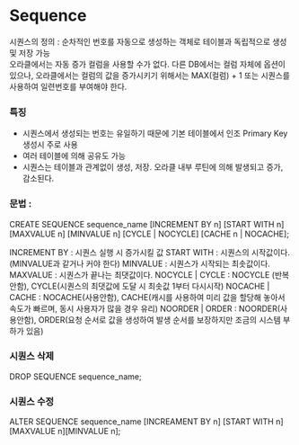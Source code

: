  # Sequence  
시퀀스의 정의 : 순차적인 번호를 자동으로 생성하는 객체로 테이블과 독립적으로 생성 및 저장 가능  
오라클에서는 자동 증가 컬럼을 사용할 수가 없다. 다른 DB에서는 컬럼 자체에 옵션이 있으나, 오라클에서는 컬럼의 값을 증가시키기 위해서는 MAX(컬럼) + 1 또는 시퀀스를 사용하여 일련번호를 부여해야 한다.

### 특징  
 - 시퀀스에서 생성되는 번호는 유일하기 때문에 기본 테이블에서 인조 Primary Key 생성시 주로  사용
 - 여러 테이블에 의해 공유도 가능
 - 시퀀스는 테이블과 관계없이 생성, 저장. 오라클 내부 루틴에 의해 발생되고 증가, 감소된다.
  
 ### 문법 : 
CREATE SEQUENCE sequence_name 
[INCREMENT BY n]  [START WITH n] 
[MAXVALUE n] [MINVALUE n]
[CYCLE | NOCYCLE]
[CACHE n | NOCACHE];

INCREMENT BY : 시퀀스 실행 시 증가시킬 값
START WITH : 시퀀스의 시작값이다. (MINVALUE과 같거나 커야 한다)
MINVALUE : 시퀀스가 시작되는 최솟값이다.
MAXVALUE : 시퀀스가 끝나는 최댓값이다.
NOCYCLE | CYCLE : NOCYCLE (반복안함), CYCLE(시퀀스의 최댓값에 도달 시 최솟값 1부터 다시시작)
NOCACHE | CACHE : NOCACHE(사용안함), CACHE(캐시를 사용하여 미리 값을 할당해 놓아서 속도가 빠르며, 동시 사용자가 많을 경우 유리)
NOORDER | ORDER : NOORDER(사용안함), ORDER(요청 순서로 값을 생성하여 발생 순서를 보장하지만 조금의 시스템 부하가 있음)

 ### 시퀀스 삭제
 DROP SEQUENCE sequence_name;

 ### 시퀀스 수정
 ALTER SEQUENCE sequence_name [INCREAMENT BY n] [START WITH n] [MAXVALUE n][MINVALUE n];

















